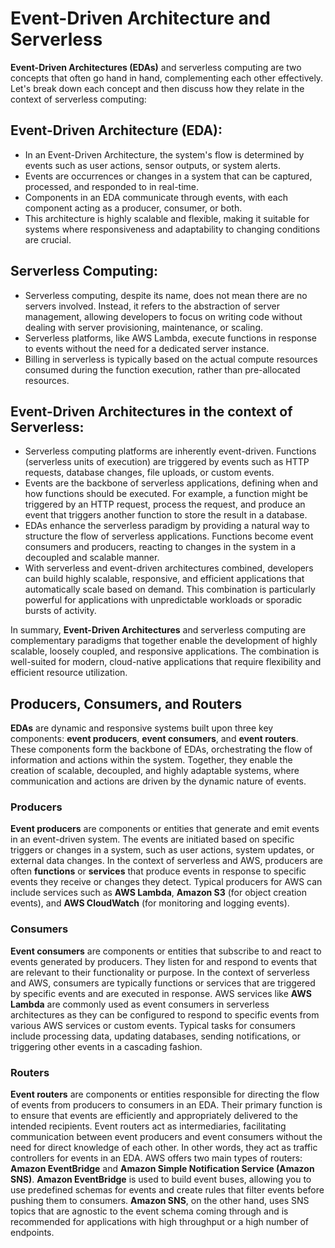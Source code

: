 # Event-Driven Architecture and Serverless
**Event-Driven Architectures (EDAs)** and serverless computing are two concepts that often go hand in hand, complementing each other effectively. Let's break down each concept and then discuss how they relate in the context of serverless computing:

## Event-Driven Architecture (EDA):
- In an Event-Driven Architecture, the system's flow is determined by events such as user actions, sensor outputs, or system alerts.
- Events are occurrences or changes in a system that can be captured, processed, and responded to in real-time.
- Components in an EDA communicate through events, with each component acting as a producer, consumer, or both.
- This architecture is highly scalable and flexible, making it suitable for systems where responsiveness and adaptability to changing conditions are crucial.

## Serverless Computing:
- Serverless computing, despite its name, does not mean there are no servers involved. Instead, it refers to the abstraction of server management, allowing developers to focus on writing code without dealing with server provisioning, maintenance, or scaling.
- Serverless platforms, like AWS Lambda, execute functions in response to events without the need for a dedicated server instance.
- Billing in serverless is typically based on the actual compute resources consumed during the function execution, rather than pre-allocated resources.

## Event-Driven Architectures in the context of Serverless:
- Serverless computing platforms are inherently event-driven. Functions (serverless units of execution) are triggered by events such as HTTP requests, database changes, file uploads, or custom events.
- Events are the backbone of serverless applications, defining when and how functions should be executed. For example, a function might be triggered by an HTTP request, process the request, and produce an event that triggers another function to store the result in a database.
- EDAs enhance the serverless paradigm by providing a natural way to structure the flow of serverless applications. Functions become event consumers and producers, reacting to changes in the system in a decoupled and scalable manner.
- With serverless and event-driven architectures combined, developers can build highly scalable, responsive, and efficient applications that automatically scale based on demand. This combination is particularly powerful for applications with unpredictable workloads or sporadic bursts of activity.

In summary, **Event-Driven Architectures** and serverless computing are complementary paradigms that together enable the development of highly scalable, loosely coupled, and responsive applications. The combination is well-suited for modern, cloud-native applications that require flexibility and efficient resource utilization.

## Producers, Consumers, and Routers
**EDAs** are dynamic and responsive systems built upon three key components: **event producers**, **event consumers**, and **event routers**. These components form the backbone of EDAs, orchestrating the flow of information and actions within the system. Together, they enable the creation of scalable, decoupled, and highly adaptable systems, where communication and actions are driven by the dynamic nature of events.

### Producers
**Event producers** are components or entities that generate and emit events in an event-driven system. The events are initiated based on specific triggers or changes in a system, such as user actions, system updates, or external data changes. In the context of serverless and AWS, producers are often **functions** or **services** that produce events in response to specific events they receive or changes they detect. Typical producers for AWS can include services such as **AWS Lambda**, **Amazon S3** (for object creation events), and **AWS CloudWatch** (for monitoring and logging events).

### Consumers
**Event consumers** are components or entities that subscribe to and react to events generated by producers. They listen for and respond to events that are relevant to their functionality or purpose. In the context of serverless and AWS, consumers are typically functions or services that are triggered by specific events and are executed in response. AWS services like **AWS Lambda** are commonly used as event consumers in serverless architectures as they can be configured to respond to specific events from various AWS services or custom events. Typical tasks for consumers include processing data, updating databases, sending notifications, or triggering other events in a cascading fashion.

### Routers
**Event routers** are components or entities responsible for directing the flow of events from producers to consumers in an EDA. Their primary function is to ensure that events are efficiently and appropriately delivered to the intended recipients. Event routers act as intermediaries, facilitating communication between event producers and event consumers without the need for direct knowledge of each other. In other words, they act as traffic controllers for events in an EDA. AWS offers two main types of routers: **Amazon EventBridge** and **Amazon Simple Notification Service (Amazon SNS)**. **Amazon EventBridge** is used to build event buses, allowing you to use predefined schemas for events and create rules that filter events before pushing them to consumers. **Amazon SNS**, on the other hand, uses SNS topics that are agnostic to the event schema coming through and is recommended for applications with high throughput or a high number of endpoints.